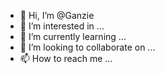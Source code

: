 - 👋 Hi, I’m @Ganzie
- 👀 I’m interested in ...
- 🌱 I’m currently learning ...
- 💞️ I’m looking to collaborate on ...
- 📫 How to reach me ...

<!---
Ganzie/Ganzie is a ✨ special ✨ repository because its `README.md` (this file) appears on your GitHub profile.
You can click the Preview link to take a look at your changes.
--->
